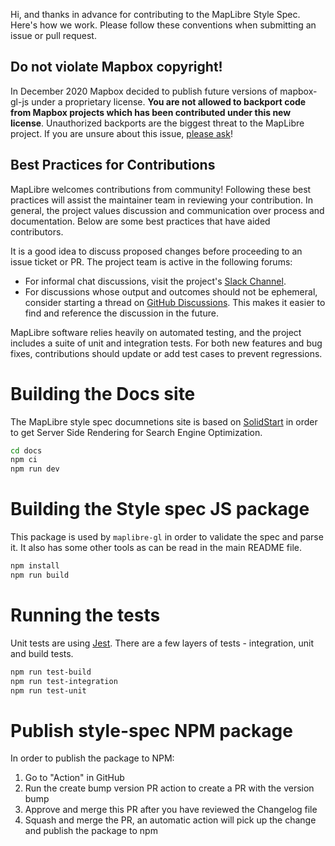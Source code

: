 Hi, and thanks in advance for contributing to the MapLibre Style Spec. Here's how we work. Please follow these conventions when submitting an issue or pull request.

## Do not violate Mapbox copyright!

In December 2020 Mapbox decided to publish future versions of mapbox-gl-js under a proprietary license. **You are not allowed to backport code from Mapbox projects which has been contributed under this new license**. Unauthorized backports are the biggest threat to the MapLibre project. If you are unsure about this issue, [please ask](https://github.com/maplibre/maplibre-style-spec/discussions)!

## Best Practices for Contributions

MapLibre welcomes contributions from community! Following these best practices will assist the maintainer team in reviewing your contribution. In general, the project values discussion and communication over process and documentation. Below are some best practices that have aided contributors.

It is a good idea to discuss proposed changes before proceeding to an issue ticket or PR. The project team is active in the following forums:

* For informal chat discussions, visit the project's [Slack Channel](https://osmus.slack.com/archives/C01G3D28DAB).
* For discussions whose output and outcomes should not be ephemeral, consider starting a thread on [GitHub Discussions](https://github.com/maplibre/maplibre-style-spec/discussions). This makes it easier to find and reference the discussion in the future.

MapLibre software relies heavily on automated testing, and the project includes a suite of unit and integration tests. For both new features and bug fixes, contributions should update or add test cases to prevent regressions.

# Building the Docs site

The MapLibre style spec documnetions site is based on [SolidStart](https://start.solidjs.com/) in order to get Server Side Rendering for Search Engine Optimization.

```bash
cd docs
npm ci
npm run dev
```

# Building the Style spec JS package

This package is used by `maplibre-gl` in order to validate the spec and parse it.
It also has some other tools as can be read in the main README file.

```bash
npm install
npm run build
```

# Running the tests

Unit tests are using [Jest](https://jestjs.io/).
There are a few layers of tests - integration, unit and build tests.

```bash
npm run test-build
npm run test-integration
npm run test-unit
```

# Publish style-spec NPM package
In order to publish the package to NPM:
1. Go to "Action" in GitHub
2. Run the create bump version PR action to create a PR with the version bump
3. Approve and merge this PR after you have reviewed the Changelog file
4. Squash and merge the PR, an automatic action will pick up the change and publish the package to npm
